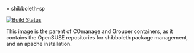 = shibboleth-sp

[![Build Status](https://jenkins.testbed.tier.internet2.edu/buildStatus/icon?job=docker/shib-sp/master)](https://jenkins.testbed.tier.internet2.edu/job/docker/shib-sp/master)

This image is the parent of COmanage and Grouper containers, as it contains the OpenSUSE repositories for shibboleth package management, and an apache installation.

